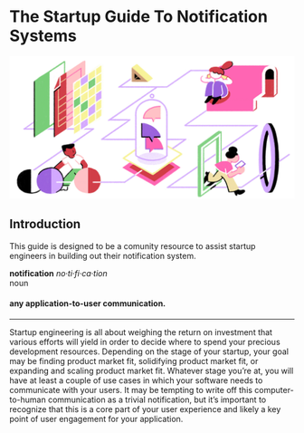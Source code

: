 # The Startup Guide To Notification Systems

![Intro Illustration](img/introduction.jpg?raw=true)

## Introduction

This guide is designed to be a comunity resource to assist startup engineers in building out their notification system. 

**notification** *no·ti·fi·ca·tion* <br>
noun <br>
#### any application-to-user communication. 

<hr>

Startup engineering is all about weighing the return on investment that various efforts will yield in order to decide where to spend your precious development resources. Depending on the stage of your startup, your goal may be finding product market fit, solidifying product market fit, or expanding and scaling product market fit. Whatever stage you’re at, you will have at least a couple of use cases in which your software needs to communicate with your users. It may be tempting to write off this computer-to-human communication as a trivial notification, but it’s important to recognize that this is a core part of your user experience and likely a key point of user engagement for your application. 
